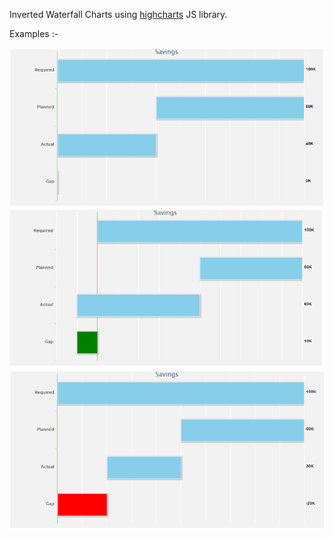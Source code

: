 Inverted Waterfall Charts using [highcharts](http://www.highcharts.com/) JS library.

Examples :-

![Waterfall Chart1](/images/chart1.png)
![Waterfall Chart2](/images/chart2.png)
![Waterfall Chart3](/images/chart3.png)


